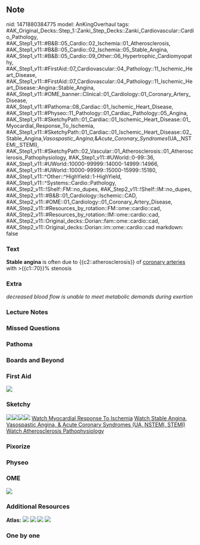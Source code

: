 ## Note
nid: 1471880384775
model: AnKingOverhaul
tags: #AK_Original_Decks::Step_1::Zanki_Step_Decks::Zanki_Cardiovascular::Cardio_Pathology, #AK_Step1_v11::#B&B::05_Cardio::02_Ischemia::01_Atherosclerosis, #AK_Step1_v11::#B&B::05_Cardio::02_Ischemia::05_Stable_Angina, #AK_Step1_v11::#B&B::05_Cardio::09_Other::06_Hypertrophic_Cardiomyopathy, #AK_Step1_v11::#FirstAid::07_Cardiovascular::04_Pathology::11_Ischemic_Heart_Disease, #AK_Step1_v11::#FirstAid::07_Cardiovascular::04_Pathology::11_Ischemic_Heart_Disease::Angina::Stable_Angina, #AK_Step1_v11::#OME_banner::Clinical::01_Cardiology::01_Coronary_Artery_Disease, #AK_Step1_v11::#Pathoma::08_Cardiac::01_Ischemic_Heart_Disease, #AK_Step1_v11::#Physeo::11_Pathology::01_Cardiac_Pathology::05_Angina, #AK_Step1_v11::#SketchyPath::01_Cardiac::01_Ischemic_Heart_Disease::01_Myocardial_Response_To_Ischemia, #AK_Step1_v11::#SketchyPath::01_Cardiac::01_Ischemic_Heart_Disease::02_Stable_Angina,_Vasospastic_Angina,_&_Acute_Coronary_Syndromes_(UA,_NSTEMI,_STEMI), #AK_Step1_v11::#SketchyPath::02_Vascular::01_Atherosclerosis::01_Atherosclerosis_Pathophysiology, #AK_Step1_v11::#UWorld::0-99::36, #AK_Step1_v11::#UWorld::10000-99999::14000-14999::14966, #AK_Step1_v11::#UWorld::10000-99999::15000-15999::15180, #AK_Step1_v11::^Other::^HighYield::1-HighYield, #AK_Step1_v11::^Systems::Cardio::Pathology, #AK_Step2_v11::!Shelf::FM::no_dupes, #AK_Step2_v11::!Shelf::IM::no_dupes, #AK_Step2_v11::#B&B::01_Cardiology::Ischemic::CAD, #AK_Step2_v11::#OME::01_Cardiology::01_Coronary_Artery_Disease, #AK_Step2_v11::#Resources_by_rotation::FM::ome::cardio::cad, #AK_Step2_v11::#Resources_by_rotation::IM::ome::cardio::cad, #AK_Step2_v11::Original_decks::Dorian::fam::ome::cardio::cad, #AK_Step2_v11::Original_decks::Dorian::im::ome::cardio::cad
markdown: false

### Text
<div>
  <div>
    <b>Stable angina</b> is often due to {{c2::atherosclerosis}} of
    <u>coronary arteries</u> with >{{c1::70}}% stenosis
  </div>
</div>

### Extra
<i>decreased blood flow is unable to meet metabolic demands during
exertion</i>

### Lecture Notes


### Missed Questions


### Pathoma


### Boards and Beyond


### First Aid
<img src="tmpaEP_cE.png">

### Sketchy
<img src=
"SketchyMedical%202019-12-22%2009-52-35_1566160514431.jpg"><img src="clip_image004-603b849049f22553ac6a489b9517bfdbdceecbf9.jpg"><img src="clip_image005-28c727d0aad12b2d4b2c694787b975536d2db249.jpg"><img src="Zoverall%20picture-ba5eb695a178aef615a03928d23702f81fda70f6.jpg">
<a href=
"https://dashboard.sketchy.com/study/medical/courses/medical-pathophysiology/units/medical-pathophysiology-cardiac/videos/medical-pathophysiology-cardiac-ischemic-heart-disease-myocardial-response-to-ischemia?utm_source=anki&utm_medium=partnership&utm_campaign=february_update&utm_content=medical">
Watch Myocardial Response To Ischemia</a> <a href=
"https://dashboard.sketchy.com/study/medical/courses/medical-pathophysiology/units/medical-pathophysiology-cardiac/videos/medical-pathophysiology-cardiac-ischemic-heart-disease-stable-angina-vasospastic-angina-and-acute-coronary-syndromes-ua-nstemi-stemi?utm_source=anki&utm_medium=partnership&utm_campaign=february_update&utm_content=medical">
Watch Stable Angina, Vasospastic Angina, & Acute Coronary Syndromes
(UA, NSTEMI, STEMI)</a> <a href=
"https://dashboard.sketchy.com/study/medical/courses/medical-pathophysiology/units/medical-pathophysiology-vascular/videos/medical-pathophysiology-vascular-atherosclerosis-atherosclerosis-pathophysiology?utm_source=anki&utm_medium=partnership&utm_campaign=february_update&utm_content=medical">
Watch Atherosclerosis Pathophysiology</a>

### Pixorize


### Physeo


### OME
<div class="ome-widget">
  <a href=
  "https://onlinemeded.org/spa/cardiology/coronary-artery-disease/acquire?ref=anki">
  <img src="_OME_AnkiFlashcards_Lesson_3.png"></a>
</div>

### Additional Resources
<b>Atlas:</b> <img src="tmpFjl8dw.png" class="resizer"> <img src=
"tmpN9wRTz.png" class="resizer"> <img src=
"0DE3FBA4-0E46-4F76-B947-E8618627B689.jpg" class="resizer">
<i><img src="paste-107631880437761.jpg" style="" class=
"resizer"></i>

### One by one


